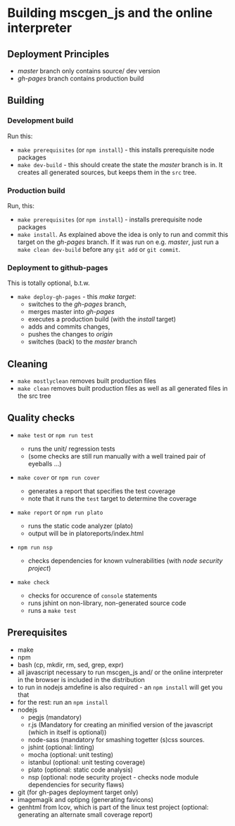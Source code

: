 # Building mscgen_js and the online interpreter

## Deployment Principles
- *master* branch only contains source/ dev version
- *gh-pages* branch contains production build

## Building
### Development build
Run this:
- `make prerequisites` (or `npm install`) - this installs prerequisite node packages
-  `make dev-build` - this should create the state the *master* branch is in.
It creates all generated sources, but keeps them in the `src` tree.

### Production build
Run, this:
- `make prerequisites` (or `npm install`) - installs prerequisite node packages
-  ```make install```. As explained above the idea is only to run and commit
this target on the *gh-pages* branch. If it was run on e.g. *master*, just run a
```make clean dev-build``` before any ```git add``` or ```git commit```.

### Deployment to github-pages
This is totally optional, b.t.w.
- ```make deploy-gh-pages``` - this *make target*:
    - switches to the *gh-pages* branch,
    - merges master into *gh-pages*
    - executes a production build (with the *install* target)
    - adds and commits changes,
    - pushes the changes to *origin*
    - switches (back) to the *master* branch


## Cleaning
- ```make mostlyclean``` removes built production files
- ```make clean``` removes built production files as well as all generated files in the src tree

## Quality checks
- ```make test``` or `npm run test`
    - runs the unit/ regression tests
    - (some  checks are still run manually with a well trained pair of eyeballs ...)

- ```make cover``` or `npm run cover`
    - generates a report that specifies the test coverage
    - note that it runs the ```test``` target to determine the coverage

- ```make report``` or `npm run plato`
    - runs the static code analyzer (plato)
    - output will be in platoreports/index.html

- `npm run nsp`
    - checks dependencies for known vulnerabilities (with _node security project_)

- ```make check```
    -  checks for occurence of ```console``` statements
    -  runs jshint on non-library, non-generated source code
    -  runs a ```make test```

## Prerequisites
- make
- npm
- bash (cp, mkdir, rm, sed, grep, expr)
- all javascript necessary to run mscgen_js and/ or the online interpreter in the browser is included in the distribution
- to run in nodejs amdefine is also required - an ```npm install``` will get you that
- for the rest: run an ```npm install```
- nodejs
    - pegjs (mandatory)
    - r.js (Mandatory for creating an minified version of the javascript (which in itself is optional))
    - node-sass (mandatory for smashing togetter (s)css sources.
    - jshint (optional: linting)
    - mocha (optional: unit testing)
    - istanbul (optional: unit testing coverage)
    - plato (optional: static code analysis)
    - nsp (optional: node security project - checks node module dependencies for security flaws)
- git (for gh-pages deployment target only)
- imagemagik and optipng (generating favicons)
- genhtml from lcov, which is part of the linux test project (optional: generating an alternate small coverage report)
